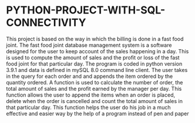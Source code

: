 # PYTHON-PROJECT-WITH-SQL-CONNECTIVITY
This project is based on the way in which the billing is  done in a fast food joint. The fast food joint database management  system is a software designed for the user to keep account of the  sales happening in a day. This is used to compute the amount of  sales and the profit or loss of the fast food joint for that particular  day.
The program is coded in python version 3.9.1 and data is defined in mySQL 8.0 command line client. The user takes in the query for each order and and appends the item ordered by the quantity ordered. A function is used to calculate the number of order, the total amount of sales and the profit earned by the manager per day. 
This function allows the user to append the items when an order is placed, delete when the order is cancelled and count the total amount of sales in that particular day. This function helps the user do his job in a much effective and easier way by the help of a program instead of pen and paper
